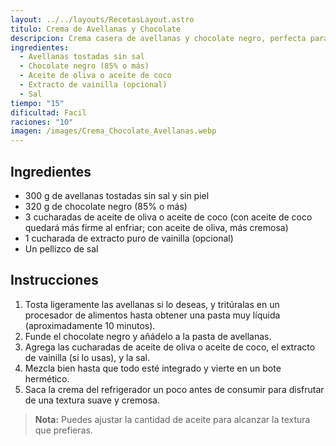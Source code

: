 ```yaml
---
layout: ../../layouts/RecetasLayout.astro
titulo: Crema de Avellanas y Chocolate
descripcion: Crema casera de avellanas y chocolate negro, perfecta para untar o acompañar postres.
ingredientes:
  - Avellanas tostadas sin sal
  - Chocolate negro (85% o más)
  - Aceite de oliva o aceite de coco
  - Extracto de vainilla (opcional)
  - Sal
tiempo: "15"
dificultad: Facil
raciones: "10"
imagen: /images/Crema_Chocolate_Avellanas.webp
---
```


## Ingredientes
- 300 g de avellanas tostadas sin sal y sin piel
- 320 g de chocolate negro (85% o más)
- 3 cucharadas de aceite de oliva o aceite de coco (con aceite de coco quedará más firme al enfriar; con aceite de oliva, más cremosa)
- 1 cucharada de extracto puro de vainilla (opcional)
- Un pellizco de sal

## Instrucciones
1. Tosta ligeramente las avellanas si lo deseas, y tritúralas en un procesador de alimentos hasta obtener una pasta muy líquida (aproximadamente 10 minutos).
2. Funde el chocolate negro y añádelo a la pasta de avellanas.
3. Agrega las cucharadas de aceite de oliva o aceite de coco, el extracto de vainilla (si lo usas), y la sal.
4. Mezcla bien hasta que todo esté integrado y vierte en un bote hermético.
5. Saca la crema del refrigerador un poco antes de consumir para disfrutar de una textura suave y cremosa.

> **Nota:** Puedes ajustar la cantidad de aceite para alcanzar la textura que prefieras.

